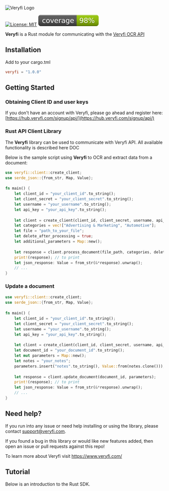 ![Veryfi Logo](https://cdn.veryfi.com/logos/veryfi-logo-wide-github.png)

[![License: MIT](https://img.shields.io/badge/License-MIT-green.svg)](https://opensource.org/licenses/MIT)
[![code coverage](.github/reports/badges/plastic.svg)](.github/reports/badges/plastic.svg)

**Veryfi** is a Rust module for communicating with the [Veryfi OCR API](https://veryfi.com/api/)

## Installation
Add to your cargo.tml
```toml
veryfi = "1.0.0"
```

## Getting Started

### Obtaining Client ID and user keys
If you don't have an account with Veryfi, please go ahead and register here: [https://hub.veryfi.com/signup/api/](https://hub.veryfi.com/signup/api/)

### Rust API Client Library
The **Veryfi** library can be used to communicate with Veryfi API. All available functionality is described here DOC

Below is the sample script using **Veryfi** to OCR and extract data from a document:

```rust
use veryfi::client::create_client;
use serde_json::{from_str, Map, Value};

fn main() {
    let client_id = "your_client_id".to_string();
    let client_secret = "your_client_secret".to_string();
    let username = "your_username".to_string();
    let api_key = "your_api_key".to_string();
    
    let client = create_client(client_id, client_secret, username, api_key);
    let categories = vec!["Advertising & Marketing", "Automotive"];
    let file = "path_to_your_file";
    let delete_after_processing = true;
    let additional_parameters = Map::new();
    
    let response = client.process_document(file_path, categories, delete_after_processing, additional_parameters);
    print!(response); // to print
    let json_response: Value = from_str(&*response).unwrap();
    // ...
}
```

### Update a document

```rust
use veryfi::client::create_client;
use serde_json::{from_str, Map, Value};

fn main() {
    let client_id = "your_client_id".to_string();
    let client_secret = "your_client_secret".to_string();
    let username = "your_username".to_string();
    let api_key = "your_api_key".to_string();

    let client = create_client(client_id, client_secret, username, api_key);
    let document_id = "your_document_id".to_string();
    let mut parameters = Map::new();
    let notes = "your_notes";
    parameters.insert("notes".to_string(), Value::from(notes.clone()));

    let response = client.update_document(document_id, parameters);
    print!(response); // to print
    let json_response: Value = from_str(&*response).unwrap();
    // ...
}
```

## Need help?
If you run into any issue or need help installing or using the library, please contact support@veryfi.com.

If you found a bug in this library or would like new features added, then open an issue or pull requests against this repo!

To learn more about Veryfi visit https://www.veryfi.com/

## Tutorial


Below is an introduction to the Rust SDK.
